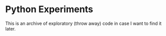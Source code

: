 Python Experiments
==================

This is an archive of exploratory (throw away) code in case I want to find it later.
